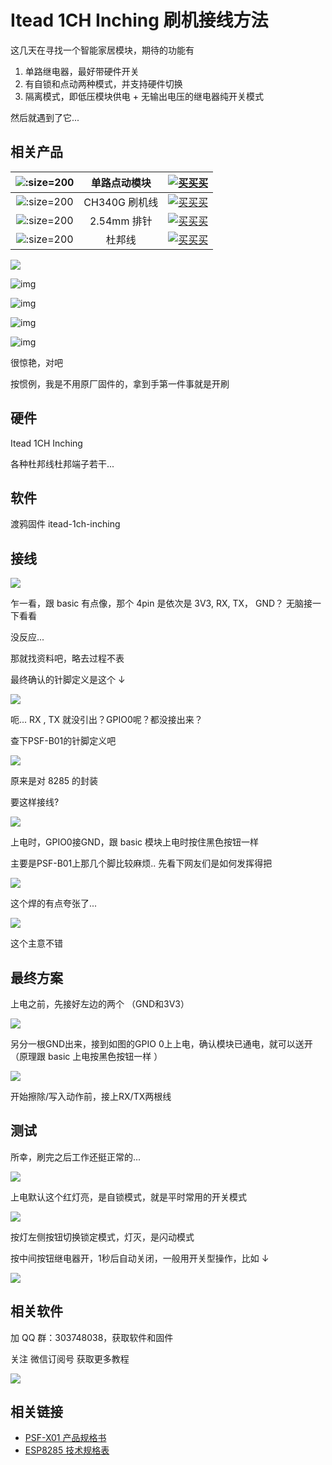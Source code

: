 

# Itead 1CH Inching 刷机接线方法

这几天在寻找一个智能家居模块，期待的功能有

1. 单路继电器，最好带硬件开关
2. 有自锁和点动两种模式，并支持硬件切换
3. 隔离模式，即低压模块供电 + 无输出电压的继电器纯开关模式

然后就遇到了它...


## 相关产品

| ![](http://pic.airijia.com/doc/20181122162758.png ':size=200')| 单路点动模块 |  [![买买买](http://cdn.airijia.com/b6eca8da724952cc0251.gif ':size=150')](https://item.taobao.com/item.htm?id=45559650031) |
|:-:|:-:|:-:|
| ![](http://pic.airijia.com/doc/20181122161759.png ':size=200')| CH340G 刷机线 |  [![买买买](http://cdn.airijia.com/b6eca8da724952cc0251.gif ':size=150')](https://item.taobao.com/item.htm?id=45528507062) |
| ![](http://pic.airijia.com/doc/20181122162258.png ':size=200')| 2.54mm 排针 |  [![买买买](http://cdn.airijia.com/b6eca8da724952cc0251.gif ':size=150')](https://item.taobao.com/item.htm?id=551916669247) |
| ![](http://pic.airijia.com/doc/20181122162418.png ':size=200')| 杜邦线 |  [![买买买](http://cdn.airijia.com/b6eca8da724952cc0251.gif ':size=150')](https://item.taobao.com/item.htm?id=45608073136) |






![](http://pic.airijia.com/doc/20190703102219.png)

![img](http://dl.itead.cc/IM160722001/Self-lockIing-Inching-Mode-Wireless-Switch-5V-self-locking-1.gif)




![img](http://dl.itead.cc/IM160722001/self-locking-inching-wireless-switch-5V-self-locking-2.gif)



![img](http://dl.itead.cc/IM160722001/self-locking-inching-wireless-switch-5V-inching1.gif)

![img](http://dl.itead.cc/IM160722001/self-locking-inching-wireless-switch-5V-inching2.gif)

很惊艳，对吧

按惯例，我是不用原厂固件的，拿到手第一件事就是开刷

## 硬件

Itead 1CH Inching

各种杜邦线杜邦端子若干...



## 软件

渡鸦固件  itead-1ch-inching



## 接线

![](http://pic.airijia.com/doc/20190703102252.png)

乍一看，跟 basic 有点像，那个 4pin 是依次是 3V3, RX, TX， GND？ 无脑接一下看看

没反应...

那就找资料吧，略去过程不表

最终确认的针脚定义是这个 ↓

![](http://pic.airijia.com/doc/20181126213949.png)

呃... RX , TX 就没引出？GPIO0呢？都没接出来？

查下PSF-B01的针脚定义吧

![](http://pic.airijia.com/doc/20181126214613.png)

原来是对 8285 的封装

要这样接线?



![](http://pic.airijia.com/doc/20190703102311.png)

上电时，GPIO0接GND，跟 basic 模块上电时按住黑色按钮一样

主要是PSF-B01上那几个脚比较麻烦.. 先看下网友们是如何发挥得把


![](http://pic.airijia.com/doc/20181126214516.png)

这个焊的有点夸张了...


![](http://pic.airijia.com/doc/20181126215407.png)

这个主意不错



## 最终方案

上电之前，先接好左边的两个 （GND和3V3）

![](http://pic.airijia.com/doc/20190703102322.png)

另分一根GND出来，接到如图的GPIO 0上上电，确认模块已通电，就可以送开（原理跟 basic 上电按黑色按钮一样 ）

![](http://pic.airijia.com/doc/20190703102333.png)

开始擦除/写入动作前，接上RX/TX两根线



## 测试

所幸，刷完之后工作还挺正常的...

![](http://pic.airijia.com/doc/20190703102343.png)

上电默认这个红灯亮，是自锁模式，就是平时常用的开关模式



![](https://i.loli.net/2018/09/12/5b9909f412b4f.png)

按灯左侧按钮切换锁定模式，灯灭，是闪动模式

按中间按钮继电器开，1秒后自动关闭，一般用开关型操作，比如 ↓



![](http://pic.airijia.com/doc/20190703102354.png)

## 相关软件

加 QQ 群：303748038，获取软件和固件


关注 微信订阅号 获取更多教程

![](http://pic.airijia.com/doc/20190426125528.png)



## 相关链接


- [PSF-X01 产品规格书](https://datasheet.lcsc.com/szlcsc/Coolkit-PSF-B01-GL_C168936.pdf)
- [ESP8285 技术规格表](https://www.espressif.com/sites/default/files/documentation/0a-esp8285_datasheet_cn.pdf)

